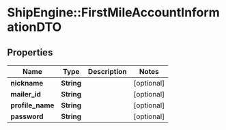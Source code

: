 # ShipEngine::FirstMileAccountInformationDTO

## Properties
Name | Type | Description | Notes
------------ | ------------- | ------------- | -------------
**nickname** | **String** |  | [optional] 
**mailer_id** | **String** |  | [optional] 
**profile_name** | **String** |  | [optional] 
**password** | **String** |  | [optional] 


